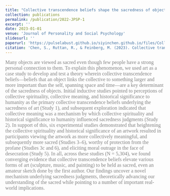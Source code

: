 ```yaml
---
title: "Collective transcendence beliefs shape the sacredness of objects: The case of art"
collection: publications
permalink: /publication/2022-JPSP-1
excerpt: ''
date: 2023-01-01
venue: 'Journal of Personality and Social Psychology'
slidesurl: ''
paperurl: 'https://pulselabust.github.io/siyinchen.github.io/files/Collective Transcendence Beliefs Shape the Sacredness of Objects_ The Case of Art.pdf'
citation: 'Chen, S., Ruttan, R., & Feinberg, M. (2023). Collective transcendence beliefs shape the sacredness of objects: The case of art. <i>Journal of Personality and Social Psychology, 124(3)</i>, 521-543.'
---
```


<font color=gray size=3 face="calibri">Many objects are viewed as sacred even though few people have a strong personal connection to them. To explain this phenomenon, we used art as a case study to develop and test a theory wherein collective transcendence beliefs—beliefs that an object links the collective to something larger and more important than the self, spanning space and time—are a key determinant of the sacredness of objects. Initial inductive studies pointed to perceptions of collective spirituality, collective meaning, and historical significance to humanity as the primary collective transcendence beliefs underlying the sacredness of art (Study 1), and subsequent exploration indicated that collective meaning was a mechanism by which collective spirituality and historical significance to humanity influenced sacredness judgments (Study 2). In support of this, six experimental studies demonstrated that heightening the collective spirituality and historical significance of an artwork resulted in participants viewing the artwork as more collectively meaningful, and subsequently more sacred (Studies 3–6), worthy of protection from the profane (Studies 3c and 6), and eliciting moral outrage in the face of desecration (Study 5). In all, across these studies (N = 5,304), we found converging evidence that collective transcendence beliefs elevate various forms of art (sculpture, music, and painting) to be held as sacred, even an amateur sketch done by the first author. Our findings uncover a novel mechanism underlying sacredness judgments, theoretically advancing our understanding of the sacred while pointing to a number of important real-world implications.</font>
</br>
</br>
